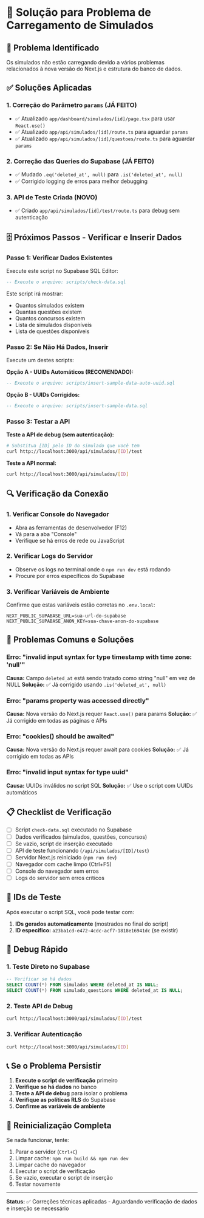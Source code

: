 # 🔧 Solução para Problema de Carregamento de Simulados

## 🚨 Problema Identificado

Os simulados não estão carregando devido a vários problemas relacionados à nova versão do Next.js e estrutura do banco de dados.

## ✅ Soluções Aplicadas

### 1. **Correção do Parâmetro `params` (JÁ FEITO)**
- ✅ Atualizado `app/dashboard/simulados/[id]/page.tsx` para usar `React.use()` 
- ✅ Atualizado `app/api/simulados/[id]/route.ts` para aguardar `params`
- ✅ Atualizado `app/api/simulados/[id]/questoes/route.ts` para aguardar `params`

### 2. **Correção das Queries do Supabase (JÁ FEITO)**
- ✅ Mudado `.eq('deleted_at', null)` para `.is('deleted_at', null)`
- ✅ Corrigido logging de erros para melhor debugging

### 3. **API de Teste Criada (NOVO)**
- ✅ Criado `app/api/simulados/[id]/test/route.ts` para debug sem autenticação

## 🗄️ Próximos Passos - Verificar e Inserir Dados

### Passo 1: Verificar Dados Existentes

Execute este script no Supabase SQL Editor:

```sql
-- Execute o arquivo: scripts/check-data.sql
```

Este script irá mostrar:
- Quantos simulados existem
- Quantas questões existem  
- Quantos concursos existem
- Lista de simulados disponíveis
- Lista de questões disponíveis

### Passo 2: Se Não Há Dados, Inserir

Execute um destes scripts:

**Opção A - UUIDs Automáticos (RECOMENDADO):**
```sql
-- Execute o arquivo: scripts/insert-sample-data-auto-uuid.sql
```

**Opção B - UUIDs Corrigidos:**
```sql
-- Execute o arquivo: scripts/insert-sample-data.sql
```

### Passo 3: Testar a API

**Teste a API de debug (sem autenticação):**
```bash
# Substitua [ID] pelo ID do simulado que você tem
curl http://localhost:3000/api/simulados/[ID]/test
```

**Teste a API normal:**
```bash
curl http://localhost:3000/api/simulados/[ID]
```

## 🔍 Verificação da Conexão

### 1. **Verificar Console do Navegador**
- Abra as ferramentas de desenvolvedor (F12)
- Vá para a aba "Console"
- Verifique se há erros de rede ou JavaScript

### 2. **Verificar Logs do Servidor**
- Observe os logs no terminal onde o `npm run dev` está rodando
- Procure por erros específicos do Supabase

### 3. **Verificar Variáveis de Ambiente**
Confirme que estas variáveis estão corretas no `.env.local`:
```env
NEXT_PUBLIC_SUPABASE_URL=sua-url-do-supabase
NEXT_PUBLIC_SUPABASE_ANON_KEY=sua-chave-anon-do-supabase
```

## 🐛 Problemas Comuns e Soluções

### Erro: "invalid input syntax for type timestamp with time zone: 'null'"
**Causa:** Campo `deleted_at` está sendo tratado como string "null" em vez de NULL
**Solução:** ✅ Já corrigido usando `.is('deleted_at', null)`

### Erro: "params property was accessed directly"
**Causa:** Nova versão do Next.js requer `React.use()` para params
**Solução:** ✅ Já corrigido em todas as páginas e APIs

### Erro: "cookies() should be awaited"
**Causa:** Nova versão do Next.js requer await para cookies
**Solução:** ✅ Já corrigido em todas as APIs

### Erro: "invalid input syntax for type uuid"
**Causa:** UUIDs inválidos no script SQL
**Solução:** ✅ Use o script com UUIDs automáticos

## 📋 Checklist de Verificação

- [ ] Script `check-data.sql` executado no Supabase
- [ ] Dados verificados (simulados, questões, concursos)
- [ ] Se vazio, script de inserção executado
- [ ] API de teste funcionando (`/api/simulados/[ID]/test`)
- [ ] Servidor Next.js reiniciado (`npm run dev`)
- [ ] Navegador com cache limpo (Ctrl+F5)
- [ ] Console do navegador sem erros
- [ ] Logs do servidor sem erros críticos

## 🎯 IDs de Teste

Após executar o script SQL, você pode testar com:

1. **IDs gerados automaticamente** (mostrados no final do script)
2. **ID específico:** `a23ba1cd-e472-4cdc-acf7-1818e16941dc` (se existir)

## 🔧 Debug Rápido

### 1. **Teste Direto no Supabase**
```sql
-- Verificar se há dados
SELECT COUNT(*) FROM simulados WHERE deleted_at IS NULL;
SELECT COUNT(*) FROM simulado_questions WHERE deleted_at IS NULL;
```

### 2. **Teste API de Debug**
```bash
curl http://localhost:3000/api/simulados/[ID]/test
```

### 3. **Verificar Autenticação**
```bash
curl http://localhost:3000/api/simulados/[ID]
```

## 📞 Se o Problema Persistir

1. **Execute o script de verificação** primeiro
2. **Verifique se há dados** no banco
3. **Teste a API de debug** para isolar o problema
4. **Verifique as políticas RLS** do Supabase
5. **Confirme as variáveis de ambiente**

## 🔄 Reinicialização Completa

Se nada funcionar, tente:

1. Parar o servidor (`Ctrl+C`)
2. Limpar cache: `npm run build && npm run dev`
3. Limpar cache do navegador
4. Executar o script de verificação
5. Se vazio, executar o script de inserção
6. Testar novamente

---

**Status:** ✅ Correções técnicas aplicadas - Aguardando verificação de dados e inserção se necessário 